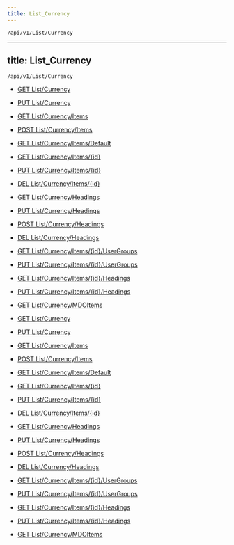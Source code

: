 ```yaml
---
title: List_Currency
---
```


```http
/api/v1/List/Currency
```

---
title: List_Currency
---

```http
/api/v1/List/Currency
```




* [GET List/Currency](v1CurrencyList_GetListDefinition.md)

* [PUT List/Currency](v1CurrencyList_SetListDefinition.md)

* [GET List/Currency/Items](v1CurrencyList_GetAllCurrencyEntity.md)

* [POST List/Currency/Items](v1CurrencyList_PostCurrencyEntity.md)

* [GET List/Currency/Items/Default](v1CurrencyList_CreateDefaultCurrencyEntity.md)

* [GET List/Currency/Items/{id}](v1CurrencyList_GetCurrencyEntity.md)

* [PUT List/Currency/Items/{id}](v1CurrencyList_PutCurrencyEntity.md)

* [DEL List/Currency/Items/{id}](v1CurrencyList_DeleteCurrencyEntity.md)

* [GET List/Currency/Headings](v1CurrencyList_GetCurrencyEntityHeadings.md)

* [PUT List/Currency/Headings](v1CurrencyList_PutCurrencyEntityHeadings.md)

* [POST List/Currency/Headings](v1CurrencyList_PostCurrencyEntityHeading.md)

* [DEL List/Currency/Headings](v1CurrencyList_DeleteCurrencyEntityHeadings.md)

* [GET List/Currency/Items/{id}/UserGroups](v1CurrencyList_GetCurrencyEntityUserGroupsForListItem.md)

* [PUT List/Currency/Items/{id}/UserGroups](v1CurrencyList_PutCurrencyEntityUserGroupsForListItem.md)

* [GET List/Currency/Items/{id}/Headings](v1CurrencyList_GetCurrencyEntityHeadingsForListItem.md)

* [PUT List/Currency/Items/{id}/Headings](v1CurrencyList_PutCurrencyEntityHeadingsForListItem.md)

* [GET List/Currency/MDOItems](v1CurrencyList_GetMDOList.md)


* [GET List/Currency](v1CurrencyList_GetListDefinition.md)

* [PUT List/Currency](v1CurrencyList_SetListDefinition.md)

* [GET List/Currency/Items](v1CurrencyList_GetAllCurrencyEntity.md)

* [POST List/Currency/Items](v1CurrencyList_PostCurrencyEntity.md)

* [GET List/Currency/Items/Default](v1CurrencyList_CreateDefaultCurrencyEntity.md)

* [GET List/Currency/Items/{id}](v1CurrencyList_GetCurrencyEntity.md)

* [PUT List/Currency/Items/{id}](v1CurrencyList_PutCurrencyEntity.md)

* [DEL List/Currency/Items/{id}](v1CurrencyList_DeleteCurrencyEntity.md)

* [GET List/Currency/Headings](v1CurrencyList_GetCurrencyEntityHeadings.md)

* [PUT List/Currency/Headings](v1CurrencyList_PutCurrencyEntityHeadings.md)

* [POST List/Currency/Headings](v1CurrencyList_PostCurrencyEntityHeading.md)

* [DEL List/Currency/Headings](v1CurrencyList_DeleteCurrencyEntityHeadings.md)

* [GET List/Currency/Items/{id}/UserGroups](v1CurrencyList_GetCurrencyEntityUserGroupsForListItem.md)

* [PUT List/Currency/Items/{id}/UserGroups](v1CurrencyList_PutCurrencyEntityUserGroupsForListItem.md)

* [GET List/Currency/Items/{id}/Headings](v1CurrencyList_GetCurrencyEntityHeadingsForListItem.md)

* [PUT List/Currency/Items/{id}/Headings](v1CurrencyList_PutCurrencyEntityHeadingsForListItem.md)

* [GET List/Currency/MDOItems](v1CurrencyList_GetMDOList.md)